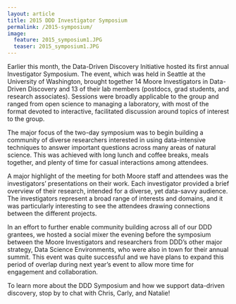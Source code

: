 ```yaml
---
layout: article
title: 2015 DDD Investigator Symposium
permalink: /2015-symposium/
image:
  feature: 2015_symposium1.JPG
  teaser: 2015_symposium1.JPG
---
```


Earlier this month, the Data-Driven Discovery Initiative hosted its first annual Investigator Symposium. The event, which was held in Seattle at the University of Washington, brought together 14 Moore Investigators in Data-Driven Discovery and 13 of their lab members (postdocs, grad students, and research associates). Sessions were broadly applicable to the group and ranged from open science to managing a laboratory, with most of the format devoted to interactive, facilitated discussion around topics of interest to the group. 

The major focus of the two-day symposium was to begin building a community of diverse researchers interested in using data-intensive techniques to answer important questions across many areas of natural science. This was achieved with long lunch and coffee breaks, meals together, and plenty of time for casual interactions among attendees.  

A major highlight of the meeting for both Moore staff and attendees was the investigators’ presentations on their work. Each investigator provided a brief overview of their research, intended for a diverse, yet data-savvy audience. The investigators represent a broad range of interests and domains, and it was particularly interesting to see the attendees drawing connections between the different projects. 

In an effort to further enable community building across all of our DDD grantees, we hosted a social mixer the evening before the symposium between the Moore Investigators and researchers from DDD’s other major strategy, Data Science Environments, who were also in town for their annual summit. This event was quite successful and we have plans to expand this period of overlap during next year’s event to allow more time for engagement and collaboration. 

To learn more about the DDD Symposium and how we support data-driven discovery, stop by to chat with Chris, Carly, and Natalie!